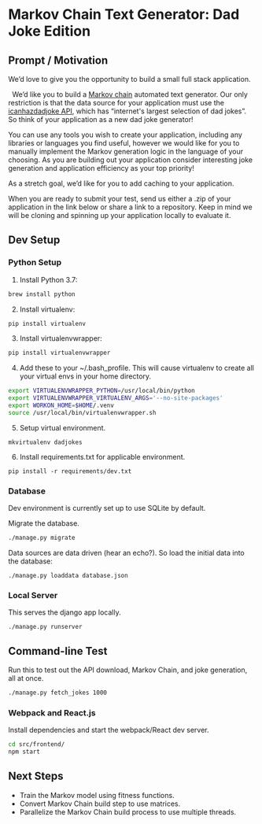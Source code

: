 Markov Chain Text Generator: Dad Joke Edition
=============================================

Prompt / Motivation
------

We’d love to give you the opportunity to build a small full stack application.

  We’d like you to build a [Markov chain](https://en.wikipedia.org/wiki/Markov_chain) automated text generator. Our only restriction is that the data source for your application must use the [icanhazdadjoke API](https://icanhazdadjoke.com/api), which has “internet's largest selection of dad jokes”. So think of your application as a new dad joke generator!  

You can use any tools you wish to create your application, including any libraries or languages you find useful, however we would like for you to manually implement the Markov generation logic in the language of your choosing. As you are building out your application consider interesting joke generation and application efficiency as your top priority!

As a stretch goal, we’d like for you to add caching to your application.

When you are ready to submit your test, send us either a .zip of your application in the link below or share a link to a repository. Keep in mind we will be cloning and spinning up your application locally to evaluate it.
 
## Dev Setup
### Python Setup
1. Install Python 3.7:
```bash
brew install python
```
2. Install virtualenv:
```bash
pip install virtualenv
```
3. Install virtualenvwrapper:
```bash
pip install virtualenvwrapper
```
4. Add these to your ~/.bash_profile. This will cause virtualenv to create all your virtual envs in your home directory.
```bash
export VIRTUALENVWRAPPER_PYTHON=/usr/local/bin/python
export VIRTUALENVWRAPPER_VIRTUALENV_ARGS='--no-site-packages'
export WORKON_HOME=$HOME/.venv
source /usr/local/bin/virtualenvwrapper.sh
```
5. Setup virtual environment.
```
mkvirtualenv dadjokes
```
6. Install requirements.txt for applicable environment.
```
pip install -r requirements/dev.txt
```

### Database

Dev environment is currently set up to use SQLite by default.

Migrate the database.
```bash
./manage.py migrate

```

Data sources are data driven (hear an echo?). So load the initial data into the database:
```
./manage.py loaddata database.json
```

### Local Server

This serves the django app locally.
```shell
./manage.py runserver
```

## Command-line Test
Run this to test out the API download, Markov Chain, and joke generation, all at once. 


```bash
./manage.py fetch_jokes 1000
```


### Webpack and React.js 
Install dependencies and start the webpack/React dev server.
```bash
cd src/frontend/
npm start
```

Next Steps
----------

- Train the Markov model using fitness functions.
- Convert Markov Chain build step to use matrices.
- Parallelize the Markov Chain build process to use multiple threads.
